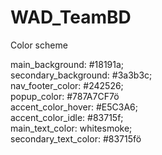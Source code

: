 # WAD_TeamBD

Color scheme

</t>main_background: #18191a;<br>
</t>secondary_background: #3a3b3c;<br>
</t>nav_footer_color: #242526;<br>
</t>popup_color: #787A7CF7ö<br>
</t>accent_color_hover: #E5C3A6;<br>
</t>accent_color_idle: #83715f;<br>
</t>main_text_color: whitesmoke;<br>
</t>secondary_text_color: #83715fö<br>



